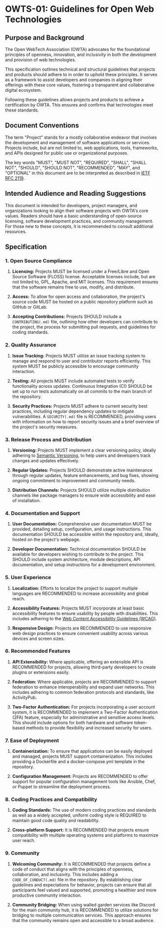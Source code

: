 # OWTS-01: Guidelines for Open Web Technologies

## Purpose and Background

The Open WebTech Association (OWTA) advocates for the foundational principles of openness, innovation, and inclusivity in both the development and provision of web technologies.

This specification outlines technical and structural guidelines that projects and products should adhere to in order to uphold these principles. It serves as a framework to assist developers and companies in aligning their offerings with these core values, fostering a transparent and collaborative digital ecosystem.

Following these guidelines allows projects and products to achieve a certification by OWTA. This ensures and confirms that technologies meet these standards.

## Document Conventions

The term "Project" stands for a mostly collaborative endeavor that involves the development and management of software applications or services. Projects include, but are not limited to, web applications, tools, frameworks, and APIs designed for public use or organizational purposes.

The key words "MUST", "MUST NOT", "REQUIRED", "SHALL", "SHALL NOT", "SHOULD", "SHOULD NOT", "RECOMMENDED", "MAY", and "OPTIONAL" in this document are to be interpreted as described in [IETF RFC 2119](https://datatracker.ietf.org/doc/html/rfc2119).

## Intended Audience and Reading Suggestions

This document is intended for developers, project managers, and organizations looking to align their software projects with OWTA's core values. Readers should have a basic understanding of open-source licensing, software development practices, and community management. For those new to these concepts, it is recommended to consult additional resources.

## Specification

### 1. Open Source Compliance

1. **Licensing:** Projects MUST be licensed under a Free/Libre and Open Source Software (FLOSS) license. Acceptable licenses include, but are not limited to, GPL, Apache, and MIT licenses. This requirement ensures that the software remains free to use, modify, and distribute.

2. **Access:** To allow for open access and collaboration, the project's source code MUST be hosted on a public repository platform such as GitHub or GitLab.

3. **Accepting Contributions:** Projects SHOULD include a `CONTRIBUTING(.md)` file, outlining how other developers can contribute to the project, the process for submitting pull requests, and guidelines for coding standards.

### 2. Quality Assurance

1. **Issue Tracking:** Projects MUST utilize an issue tracking system to manage and respond to user and contributor reports efficiently. This system MUST be publicly accessible to encourage community interaction.

2. **Testing:** All projects MUST include automated tests to verify functionality across updates. Continuous Integration (CI) SHOULD be set up to run tests automatically on all commits to the main branch of the repository.

3. **Security Practices:** Projects MUST adhere to current security best practices, including regular dependency updates to mitigate vulnerabilities. A `SECURITY(.md)` file is RECOMMENDED, providing users with information on how to report security issues and a brief overview of the project's security measures.

### 3. Release Process and Distribution

1. **Versioning:** Projects MUST implement a clear versioning policy, ideally adhering to [Semantic Versioning](https://semver.org/), to help users and developers track changes and updates effectively.

2. **Regular Updates:** Projects SHOULD demonstrate active maintenance through regular updates, feature enhancements, and bug fixes, showing ongoing commitment to improvement and community needs.

3. **Distribution Channels:** Projects SHOULD utilize multiple distribution channels like package managers to ensure wide accessibility and ease of installation.

### 4. Documentation and Support

1. **User Documentation:** Comprehensive user documentation MUST be provided, detailing setup, configuration, and usage instructions. This documentation SHOULD be accessible within the repository and, ideally, hosted on the project's webpage.

2. **Developer Documentation:** Technical documentation SHOULD be available for developers wishing to contribute to the project. This SHOULD include system architecture, module descriptions, API documentation, and setup instructions for a development environment.

### 5. User Experience

1. **Localization:** Efforts to localize the project to support multiple languages are RECOMMENDED to increase accessibility and global reach.

2. **Accessibility Features:** Projects MUST incorporate at least basic accessibility features to ensure usability by people with disabilities. This includes adhering to the [Web Content Accessibility Guidelines (WCAG)](https://www.w3.org/WAI/standards-guidelines/wcag/).

3. **Responsive Design:** Projects are RECOMMENDED to use responsive web design practices to ensure convenient usability across various devices and screen sizes.

### 6. Recommended Features

1. **API Extensibility:** Where applicable, offering an extensible API is RECOMMENDED for projects, allowing third-party developers to create plugins or extensions easily.

2. **Federation:** Where applicable, projects are RECOMMENDED to support federation to enhance interoperability and expand user networks. This includes adhering to common federation protocols and standards, like ActivityPub.

3. **Two-Factor Authentication:** For projects incorporating a user account system, it is RECOMMENDED to implement a Two-Factor Authentication (2FA) feature, especially for administrative and sensitive access levels. This should include options for both hardware and software token-based methods to provide flexibility and increased security for users.

### 7. Ease of Deployment

1. **Containerization:** To ensure that applications can be easily deployed and managed, projects MUST support containerization. This includes providing a Dockerfile and a docker-compose.yml template in the repository.

2. **Configuration Management:** Projects are RECOMMENDED to offer support for popular configuration management tools like Ansible, Chef, or Puppet to streamline the deployment process.

### 8. Coding Practices and Compatibility

1. **Coding Standards:** The use of modern coding practices and standards as well as a widely accepted, uniform coding style is REQUIRED to maintain good code quality and readability.

2. **Cross-platform Support:** It is RECOMMENDED that projects ensure compatibility with multiple operating systems and platforms to maximize user reach.

### 9. Community

1. **Welcoming Community:** It is RECOMMENDED that projects define a code of conduct that aligns with the principles of openness, collaboration, and inclusivity. This includes adding a `CODE_OF_CONDUCT(.md)` file in the repository. By establishing clear guidelines and expectations for behavior, projects can ensure that all participants feel valued and supported, promoting a healthier and more productive community interaction.

2. **Community Bridging:** When using walled garden services like Discord for the main community hub, it is RECOMMENDED to utilize solutions for bridging to multiple communication services. This approach ensures that the community remains open and accessible to a broad audience.
